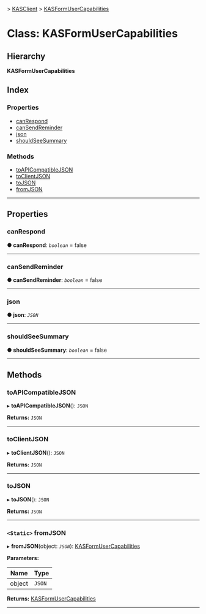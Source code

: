 [](../README.md) > [KASClient](../modules/kasclient.md) > [KASFormUserCapabilities](../classes/kasclient.kasformusercapabilities.md)

# Class: KASFormUserCapabilities

## Hierarchy

**KASFormUserCapabilities**

## Index

### Properties

* [canRespond](kasclient.kasformusercapabilities.md#canrespond)
* [canSendReminder](kasclient.kasformusercapabilities.md#cansendreminder)
* [json](kasclient.kasformusercapabilities.md#json)
* [shouldSeeSummary](kasclient.kasformusercapabilities.md#shouldseesummary)

### Methods

* [toAPICompatibleJSON](kasclient.kasformusercapabilities.md#toapicompatiblejson)
* [toClientJSON](kasclient.kasformusercapabilities.md#toclientjson)
* [toJSON](kasclient.kasformusercapabilities.md#tojson)
* [fromJSON](kasclient.kasformusercapabilities.md#fromjson)

---

## Properties

<a id="canrespond"></a>

###  canRespond

**● canRespond**: *`boolean`* = false

___
<a id="cansendreminder"></a>

###  canSendReminder

**● canSendReminder**: *`boolean`* = false

___
<a id="json"></a>

###  json

**● json**: *`JSON`*

___
<a id="shouldseesummary"></a>

###  shouldSeeSummary

**● shouldSeeSummary**: *`boolean`* = false

___

## Methods

<a id="toapicompatiblejson"></a>

###  toAPICompatibleJSON

▸ **toAPICompatibleJSON**(): `JSON`

**Returns:** `JSON`

___
<a id="toclientjson"></a>

###  toClientJSON

▸ **toClientJSON**(): `JSON`

**Returns:** `JSON`

___
<a id="tojson"></a>

###  toJSON

▸ **toJSON**(): `JSON`

**Returns:** `JSON`

___
<a id="fromjson"></a>

### `<Static>` fromJSON

▸ **fromJSON**(object: *`JSON`*): [KASFormUserCapabilities](kasclient.kasformusercapabilities.md)

**Parameters:**

| Name | Type |
| ------ | ------ |
| object | `JSON` |

**Returns:** [KASFormUserCapabilities](kasclient.kasformusercapabilities.md)

___


